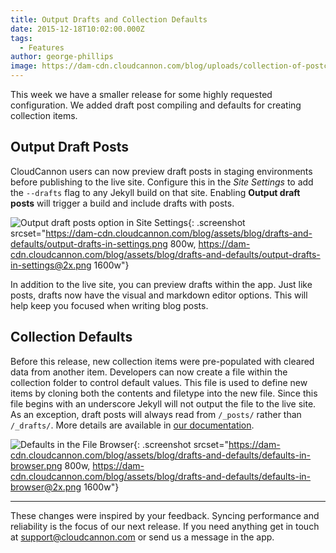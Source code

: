 ```yaml
---
title: Output Drafts and Collection Defaults
date: 2015-12-18T10:02:00.000Z
tags:
  - Features
author: george-phillips
image: https://dam-cdn.cloudcannon.com/blog/uploads/collection-of-postcards.jpg
---
```

This week we have a smaller release for some highly requested configuration. We added draft post compiling and defaults for creating collection items.

## Output Draft Posts

CloudCannon users can now preview draft posts in staging environments before publishing to the live site. Configure this in the *Site Settings* to add the `--drafts` flag to any Jekyll build on that site. Enabling **Output draft posts** will trigger a build and include drafts with posts.

![Output draft posts option in Site Settings](https://dam-cdn.cloudcannon.com/blog/assets/blog/drafts-and-defaults/output-drafts-in-settings.png){: .screenshot srcset="https://dam-cdn.cloudcannon.com/blog/assets/blog/drafts-and-defaults/output-drafts-in-settings.png 800w, https://dam-cdn.cloudcannon.com/blog/assets/blog/drafts-and-defaults/output-drafts-in-settings@2x.png 1600w"}

In addition to the live site, you can preview drafts within the app. Just like posts, drafts now have the visual and markdown editor options. This will help keep you focused when writing blog posts.

## Collection Defaults

Before this release, new collection items were pre-populated with cleared data from another item. Developers can now create a file within the collection folder to control default values. This file is used to define new items by cloning both the contents and filetype into the new file. Since this file begins with an underscore Jekyll will not output the file to the live site. As an exception, draft posts will always read from `/_posts/` rather than `/_drafts/`. More details are available in [our documentation](/documentation/edit/editing/collections/).

![Defaults in the File Browser](https://dam-cdn.cloudcannon.com/blog/assets/blog/drafts-and-defaults/defaults-in-browser.png){: .screenshot srcset="https://dam-cdn.cloudcannon.com/blog/assets/blog/drafts-and-defaults/defaults-in-browser.png 800w, https://dam-cdn.cloudcannon.com/blog/assets/blog/drafts-and-defaults/defaults-in-browser@2x.png 1600w"}

---

These changes were inspired by your feedback. Syncing performance and reliability is the focus of our next release. If you need anything get in touch at [support@cloudcannon.com](mailto:support@cloudcannon.com) or send us a message in the app.